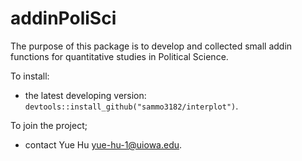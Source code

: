 # addinPoliSci

The purpose of this package is to develop and collected small addin functions for quantitative studies in Political Science.

To install:

* the latest developing version: `devtools::install_github("sammo3182/interplot")`.


To join the project;

* contact Yue Hu <yue-hu-1@uiowa.edu>. 